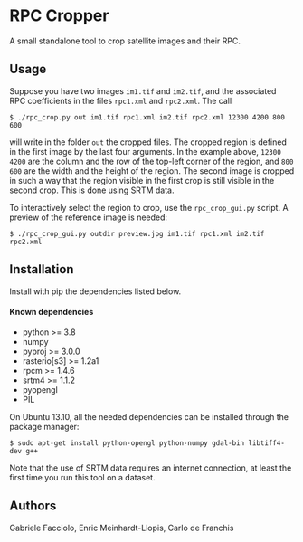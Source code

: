 # RPC Cropper

A small standalone tool to crop satellite images and their RPC.

## Usage
Suppose you have two images `im1.tif` and `im2.tif`, and the associated RPC
coefficients in the files `rpc1.xml` and `rpc2.xml`. The call

    $ ./rpc_crop.py out im1.tif rpc1.xml im2.tif rpc2.xml 12300 4200 800 600

will write in the folder `out` the cropped files. The cropped region is defined
in the first image by the last four arguments. In the example above, `12300
4200` are the column and the row of the top-left corner of the region, and `800
600` are the width and the height of the region. The second image is cropped in
such a way that the region visible in the first crop is still visible in the
second crop. This is done using SRTM data.

To interactively select the region to crop, use the `rpc_crop_gui.py`
script. A preview of the reference image is needed:

    $ ./rpc_crop_gui.py outdir preview.jpg im1.tif rpc1.xml im2.tif rpc2.xml


## Installation
Install with pip the dependencies listed below.

#### Known dependencies
* python >= 3.8
* numpy
* pyproj >= 3.0.0 
* rasterio[s3] >= 1.2a1
* rpcm >= 1.4.6
* srtm4 >= 1.1.2
* pyopengl
* PIL

On Ubuntu 13.10, all the needed dependencies can be installed through the
package manager:

    $ sudo apt-get install python-opengl python-numpy gdal-bin libtiff4-dev g++

Note that the use of SRTM data requires an internet connection, at least the
first time you run this tool on a dataset.


## Authors
Gabriele Facciolo, Enric Meinhardt-Llopis, Carlo de Franchis
